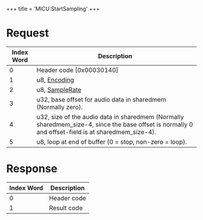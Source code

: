 +++
title = 'MICU:StartSampling'
+++

# Request

| Index Word | Description                                                                                                                                        |
|------------|----------------------------------------------------------------------------------------------------------------------------------------------------|
| 0          | Header code \[0x00030140\]                                                                                                                         |
| 1          | u8, [Encoding](MIC_Services#encoding "wikilink")                                                                                                   |
| 2          | u8, [SampleRate](MIC_Services#samplerate "wikilink")                                                                                               |
| 3          | u32, base offset for audio data in sharedmem (Normally zero).                                                                                      |
| 4          | u32, size of the audio data in sharedmem (Normally sharedmem_size-4, since the base offset is normally 0 and offset-field is at sharedmem_size-4). |
| 5          | u8, loop at end of buffer (0 = stop, non-zero = loop).                                                                                             |

# Response

| Index Word | Description |
|------------|-------------|
| 0          | Header code |
| 1          | Result code |
